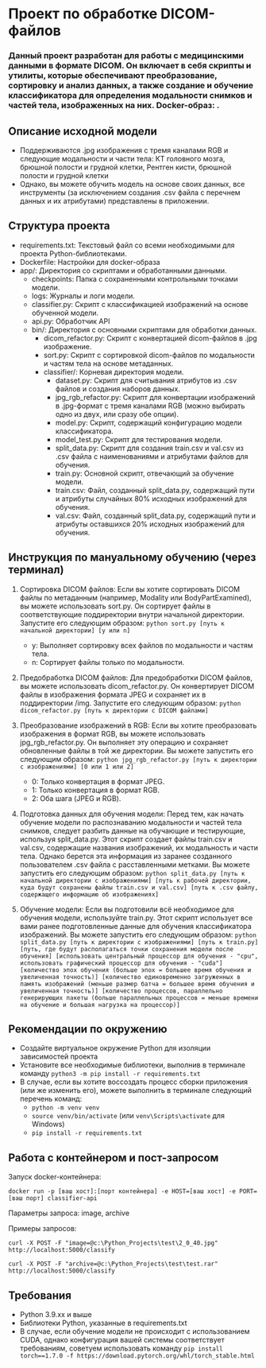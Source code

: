 # Проект по обработке DICOM-файлов

### Данный проект разработан для работы с медицинскими данными в формате DICOM. Он включает в себя скрипты и утилиты, которые обеспечивают преобразование, сортировку и анализ данных, а также создание и обучение классификатора для определения модальности снимков и частей тела, изображенных на них. Docker-образ: .

## Описание исходной модели

- Поддерживаются .jpg изображения с тремя каналами RGB и следующие модальности и части тела: КТ головного мозга, брюшной полости и грудной клетки, Рентген кисти, брюшной полости и грудной клетки
- Однако, вы можете обучить модель на основе своих данных, все инструменты (за исключением создания .csv файла с перечнем данных и их атрибутами) представлены в приложении.

## Структура проекта

+ requirements.txt: Текстовый файл со всеми необходимыми для проекта Python-библиотеками.
+ Dockerfile: Настройки для docker-образа
+ app/: Директория со скриптами и обработанными данными.
   + checkpoints: Папка с сохраненными контрольными точками модели.
   + logs: Журналы и логи модели.
   + classifier.py: Скрипт с классификацией изображений на основе обученной модели.
   + api.py: Обработчик API
   + bin/: Директория с основными скриптами для обработки данных.
      + dicom_refactor.py: Скрипт с конвертацией dicom-файлов в .jpg изображение.
      + sort.py: Скрипт с сортировкой dicom-файлов по модальности и частям тела на основе метаданных.
      + classifier/: Корневая директория модели.
         + dataset.py: Скрипт для считывания атрибутов из .csv файлов и создания наборов данных.
         + jpg_rgb_refactor.py: Скрипт для конвертации изображений в .jpg-формат с тремя каналами RGB (можно выбирать одно из двух, или сразу обе опции).
         + model.py: Скрипт, содержащий конфигурацию модели классификатора.
         + model_test.py: Скрипт для тестирования модели.
         + split_data.py: Скрипт для создания train.csv и val.csv из .csv файла с наименованиями и атрибутами файлов для обучения.
         + train.py: Основной скрипт, отвечающий за обучение модели.
         + train.csv: Файл, созданный split_data.py, содержащий пути и атрибуты случайных 80% исходных изображений для обучения.
         + val.csv: Файл, созданный split_data.py, содержащий пути и атрибуты оставшихся 20% исходных изображений для обучения.

## Инструкция по мануальному обучению (через терминал)

1. Сортировка DICOM файлов: Если вы хотите сортировать DICOM файлы по метаданным (например, Modality или BodyPartExamined), вы можете использовать sort.py. Он сортирует файлы в соответствующие поддиректории внутри начальной директории. Запустите его следующим образом:
```python sort.py [путь к начальной директории] [y или n]```
   - y: Выполняет сортировку всех файлов по модальности и частям тела.
   - n: Сортирует файлы только по модальности.

2. Предобработка DICOM файлов: Для предобработки DICOM файлов, вы можете использовать dicom_refactor.py. Он конвертирует DICOM файлы в изображения формата JPEG и сохраняет их в поддиректории /img. Запустите его следующим образом:
```python dicom_refactor.py [путь к директории с DICOM файлами]```
3. Преобразование изображений в RGB: Если вы хотите преобразовать изображения в формат RGB, вы можете использовать jpg_rgb_refactor.py. Он выполняет эту операцию и сохраняет обновленные файлы в той же директории. Вы можете запустить его следующим образом:
```python jpg_rgb_refactor.py [путь к директории с изображениями] [0 или 1 или 2]```
   - 0: Только конвертация в формат JPEG.
   - 1: Только конвертация в формат RGB.
   - 2: Оба шага (JPEG и RGB).

4. Подготовка данных для обучения модели: Перед тем, как начать обучение модели по распознаванию модальности и частей тела снимков, следует разбить данные на обучающие и тестирующие, используя split_data.py. Этот скрипт создает файлы train.csv и val.csv, содержащие названия изображений, их модальность и части тела. Однако берется эта информация из заранее созданного пользователем .csv файла с расставленными метками. Вы можете запустить его следующим образом:
```python split_data.py [путь к начальной директории с изображениями] [путь к рабочей директории, куда будут сохранены файлы train.csv и val.csv] [путь к .csv файлу, содержащего информацию об изображениях]```
5. Обучение модели: Если вы подготовили всё необходимое для обучения модели, используйте train.py. Этот скрипт использует все вами ранее подготовленные данные для обучения классификатора изображений. Вы можете запустить его следующим образом:
```python split_data.py [путь к директории с изображениями] [путь к train.py] [путь, где будут располагаться точки сохранения модели после обучения] [использовать центральный процессор для обучения - "cpu", использовать графический процессор для обучения - "cuda"] [количество эпох обучения (больше эпох = большее время обучения и увеличенная точность)] [количество единовременно загруженных в память изображений (меньше размер батча = большее время обучения и увеличенная точность)] [количество процессов, параллельно генерирующих пакеты (больше параллельных процессов = меньше времени на обучение и большая нагрузка на процессор)]```

## Рекомендации по окружению

- Создайте виртуальное окружение Python для изоляции зависимостей проекта
- Установите все необходимые библиотеки, выполнив в терминале команду ```python3 -m pip install -r requirements.txt```
- В случае, если вы хотите воссоздать процесс сборки приложения (или же изменить его), можете выполнить в терминале следующий перечень команд:
   - ```python -m venv venv```
   - ```source venv/bin/activate``` (или ```venv\Scripts\activate``` для Windows)
   - ```pip install -r requirements.txt```

## Работа с контейнером и пост-запросом 



Запуск docker-контейнера:

```docker run -p [ваш хост]:[порт контейнера] -e HOST=[ваш хост] -e PORT=[ваш порт] classifier-api```

Параметры запроса: image, archive

Примеры запросов:

```curl -X POST -F "image=@c:\Python_Projects\test\2_0_40.jpg" http://localhost:5000/classify```

```curl -X POST -F "archive=@c:\Python_Projects\test\test.rar" http://localhost:5000/classify```



## Требования

- Python 3.9.xx и выше
- Библиотеки Python, указанные в requirements.txt
- В случае, если обучение модели не происходит с использованием CUDA, однако конфигурация вашей системы соответствует требованиям, советуем использовать команду ```pip install torch==1.7.0 -f https://download.pytorch.org/whl/torch_stable.html```
